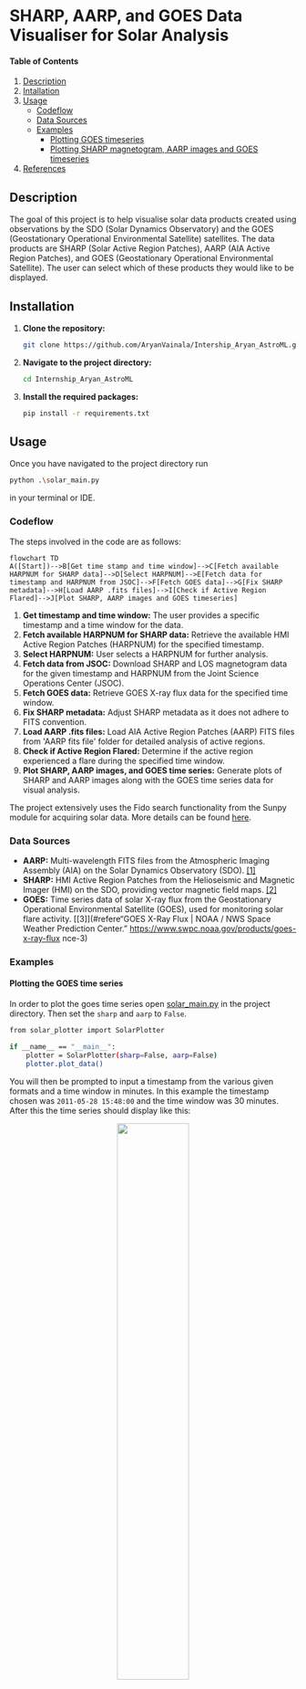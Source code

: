 #  SHARP, AARP, and GOES Data Visualiser for Solar Analysis

#### Table of Contents
1. [Description](#description)
2. [Intallation](#installation)
3. [Usage](#usage)
   - [Codeflow](#codeflow)
   - [Data Sources](#data-sources)
   - [Examples](#examples)
      - [Plotting GOES timeseries](#plotting-the-goes-time-series)
      - [Plotting SHARP magnetogram, AARP images and GOES timeseries](#plotting-sharp-magnetogram-aarp-images-and-goes-timeseries)
4. [References](#references)

## Description

The goal of this project is to help visualise solar data products created using observations by the SDO (Solar Dynamics Observatory) and the GOES (Geostationary Operational Environmental Satellite) satellites.
The data products are SHARP (Solar Active Region Patches), AARP (AIA Active Region Patches), and GOES (Geostationary Operational Environmental Satellite). The user can select which of these products they would like to be displayed.

## Installation

1. **Clone the repository:**
   ```bash
   git clone https://github.com/AryanVainala/Intership_Aryan_AstroML.git
   ```
2. **Navigate to the project directory:**
   ```bash
   cd Internship_Aryan_AstroML
   ```
3. **Install the required packages:**
    ```bash
    pip install -r requirements.txt
    ```

## Usage
Once you have navigated to the project directory run
```bash
python .\solar_main.py
```
in your terminal or IDE.

### Codeflow
The steps involved in the code are as follows:
```mermaid
flowchart TD
A([Start])-->B[Get time stamp and time window]-->C[Fetch available HARPNUM for SHARP data]-->D[Select HARPNUM]-->E[Fetch data for timestamp and HARPNUM from JSOC]-->F[Fetch GOES data]-->G[Fix SHARP metadata]-->H[Load AARP .fits files]-->I[Check if Active Region Flared]-->J[Plot SHARP, AARP images and GOES timeseries]
```
1. **Get timestamp and time window:** The user provides a specific timestamp and a time window for the  data.
2. **Fetch available HARPNUM for SHARP data:** Retrieve the available HMI Active Region Patches (HARPNUM) for the specified timestamp.
3. **Select HARPNUM:** User selects a HARPNUM for further analysis.
4. **Fetch data from JSOC:** Download SHARP and LOS magnetogram data for the given timestamp and HARPNUM from the Joint Science Operations Center (JSOC).
5. **Fetch GOES data:** Retrieve GOES X-ray flux data for the specified time window.
6. **Fix SHARP metadata:** Adjust SHARP metadata as it does not adhere to FITS convention.
7. **Load AARP .fits files:** Load AIA Active Region Patches (AARP) FITS files from 'AARP fits file' folder for detailed analysis of active regions.
8. **Check if Active Region Flared:** Determine if the active region experienced a flare during the specified time window.
9. **Plot SHARP, AARP images, and GOES time series:** Generate plots of SHARP and AARP images along with the GOES time series data for visual analysis.

The project extensively uses the Fido search functionality from the Sunpy module for acquiring solar data. More details can be found [here](https://docs.sunpy.org/en/stable/tutorial/acquiring_data/index.html#searching-for-data).

### Data Sources
- **AARP:** Multi-wavelength FITS files from the Atmospheric Imaging Assembly (AIA) on the Solar Dynamics Observatory (SDO). [[1]](#reference-1)
- **SHARP:** HMI Active Region Patches from the Helioseismic and Magnetic Imager (HMI) on the SDO, providing vector magnetic field maps. [[2]](#reference-2)
- **GOES:** Time series data of solar X-ray flux from the Geostationary Operational Environmental Satellite (GOES), used for monitoring solar flare activity. [[3]](#refere“GOES X-Ray Flux | NOAA / NWS Space Weather Prediction Center.” https://www.swpc.noaa.gov/products/goes-x-ray-flux
</a>nce-3)

### Examples
#### Plotting the GOES time series
In order to plot the goes time series open [solar_main.py](solar_main.py) in the project directory. Then set the `sharp` and `aarp` to `False`. 

```bash
from solar_plotter import SolarPlotter

if __name__ == "__main__":
    plotter = SolarPlotter(sharp=False, aarp=False)
    plotter.plot_data()
```
You will then be prompted to input a timestamp from the various given formats and a time window in minutes. In this example the timestamp chosen was `2011-05-28 15:48:00` and the time window was 30 minutes. After this the time series should display like this:
<p align="center">
<img src="https://github.com/user-attachments/assets/41db5154-df95-4e94-9fbc-4df15722d7a0" width=50% height=50%>
</p>

#### Plotting SHARP magnetogram, AARP images and GOES timeseries
In order to plot all data products open [solar_main.py](solar_main.py) in the project directory. This time set `sharp` and `aarp` to `True`.

You will be prompted to enter a timestamp and a time window, the GOES time series for the selected time range will be downloaded. Next, active regions in the given time range will be retrieved and you will be required to enter the HARPNUM. Then you will have to enter an email which you must [register](http://jsoc.stanford.edu/ajax/register_email.html) with JSOC in order to download the data. Please note the project cannot download AARP files so they must be dowloaded manually from [here](https://umbra.nascom.nasa.gov/contributed/AIA_AARPS/) and put into the aarp_fits_file folder.

In our example we use the same timestamp as above and the SHARP and AARP data are for HAPRNUM 625. Here is the plot:
<p align="center">
<img src="https://github.com/user-attachments/assets/b2f38db6-e0b2-4d67-b42f-096067ff6ecc" width=75% height=75%>
</p>

---

## References
<a id="reference-1">[1]
K. Dissauer, K. D. Leka, and E. L. Wagner, “Properties of Flare-imminent versus Flare-quiet Active Regions from the Chromosphere through the Corona. I. Introduction of the AIA Active Region Patches (AARPs),” Astrophysical Journal/the Astrophysical Journal, vol. 942, no. 2, p. 83, Jan. 2023, doi: 10.3847/1538-4357/ac9c06.
</a>

<a id="reference-2">[2] K. Dissauer, K. D. Leka, and E. L. Wagner, “Properties of Flare-imminent versus Flare-quiet Active Regions from the Chromosphere through the Corona. I. Introduction of the AIA Active Region Patches (AARPs),” Astrophysical Journal/the Astrophysical Journal, vol. 942, no. 2, p. 83, Jan. 2023, doi: 10.3847/1538-4357/ac9c06.
</a>

<a id="reference-3">[3]
“GOES X-Ray Flux | NOAA / NWS Space Weather Prediction Center.” https://www.swpc.noaa.gov/products/goes-x-ray-flux
</a>
